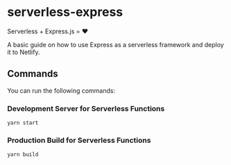 # serverless-express
Serverless + Express.js = ❤

A basic guide on how to use Express as a serverless framework and deploy it to Netlify.

## Commands

You can run the following commands:

### Development Server for Serverless Functions

```shell
yarn start
```

### Production Build for Serverless Functions

```shell
yarn build
```
